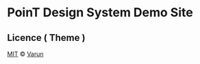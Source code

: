 # PoinT Design System Demo Site

## Licence ( Theme )

[MIT](https://github.com/apvarun/productlog-nextjs-theme/blob/master/LICENSE) © [Varun](https://apvarun.com)
